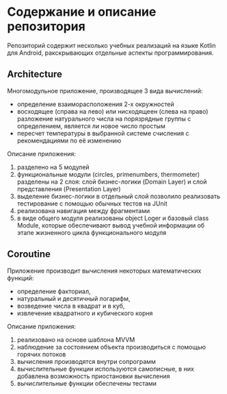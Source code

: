 # Содержание и описание репозитория  
Репозиторий содержит несколько учебных реализаций на языке Kotlin для Android, ракскрывающих отдельные аспекты программирования.  

## Architecture  
Многомодульное приложение, производящее 3 вида вычислений:  
- определение взаиморасположения 2-х окружностей  
- восходящее (справа на лево) или нисходящеен (слева на право) разложение натурального числа на порязрядные группы с определением, является ли новое число простым  
- пересчет температуры в выбранной системе счисления с рекомендациями по её изменению  

Описание приложения:
1) разделено на 5 модулей
2) функциональные модули (circles, primenumbers, thermometer) разделены на 2 слоя: слой бизнес-логики (Domain Layer) и слой представления (Presentation Layer)
3) выделение бизнес-логики в отдельный слой позволило реализовать тестирование с помощью обычных тестов на JUnit
4) реализована навигация между фрагментами  
5) в виде общего модуля реализованы object Loger и базовый class Module, которые обеспечивают вывод учебной информации об этапе жизненного цикла функционального модуля  

## Coroutine
Приложение производит вычисления некоторых математических функций:  
- определение факториал,  
- натуральный и десятичный логарифм,  
- возведение числа в квадрат и в куб,  
- извлечение квадратного и кубического корня  

Описание приложения:
1) реализовано на основе шаблона MVVM  
2) наблюдение за состоянием объекта производиться с помощью горячих потоков  
3) вычисления производятся внутри сопрограмм  
4) вычислительные функции используются самописные, в них добавлена возможность приостановки вычисления  
5) вычислительные функции обеспечены тестами  

